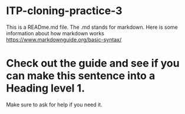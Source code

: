 # ITP-cloning-practice-3

This is a READme.md file. The .md stands for markdown. Here is some information about how markdown works https://www.markdownguide.org/basic-syntax/

# Check out the guide and see if you can make this sentence into a Heading level 1.

Make sure to ask for help if you need it.
